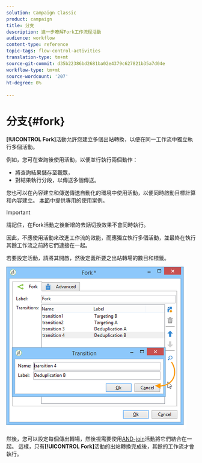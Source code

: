 ```yaml
---
solution: Campaign Classic
product: campaign
title: 分支
description: 進一步瞭解Fork工作流程活動
audience: workflow
content-type: reference
topic-tags: flow-control-activities
translation-type: tm+mt
source-git-commit: d35b22386bd2681ba02e4379c627821b35a7d04e
workflow-type: tm+mt
source-wordcount: '207'
ht-degree: 0%

---
```



# 分支{#fork}

**[!UICONTROL Fork]**&#x200B;活動允許您建立多個出站轉換，以便在同一工作流中獨立執行多個活動。

例如，您可在查詢後使用活動，以便並行執行兩個動作：

* 將查詢結果儲存至觀眾，
* 對結果執行分段，以傳送多個傳送。

您也可以在內容建立和傳送傳送自動化的環境中使用活動，以便同時啟動目標計算和內容建立。 [本節](../../delivery/using/automating-via-workflows.md#creating-the-delivery-and-its-content)中提供專用的使用案例。

>[!IMPORTANT]
>
>請記住，在Fork活動之後新增的去話切換效果不會同時執行。
>
>因此，不應使用活動來改進工作流的效能，而應獨立執行多個活動，並最終在執行其餘工作流之前將它們連接在一起。

若要設定活動，請將其開啟，然後定義所要之出站轉場的數目和標籤。

![](assets/s_user_segmentation_fork.png)

然後，您可以設定每個傳出轉場，然後視需要使用[AND-join](../../workflow/using/and-join.md)活動將它們結合在一起。 這樣，只有&#x200B;**[!UICONTROL Fork]**&#x200B;活動的出站轉換完成後，其餘的工作流才會執行。
